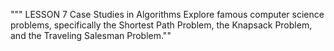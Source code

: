 
""" LESSON 7
Case Studies in Algorithms
Explore famous computer science problems, specifically the Shortest Path Problem, the Knapsack Problem, and the Traveling Salesman Problem.""
